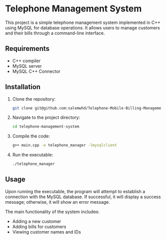 # Telephone Management System

This project is a simple telephone management system implemented in C++ using MySQL for database operations. It allows users to manage customers and their bills through a command-line interface.

## Requirements

- C++ compiler
- MySQL server
- MySQL C++ Connector

## Installation

1. Clone the repository:

    ```bash
    git clone git@github.com:salemwhd/Telephone-Mobile-Billing-Management-System.git
    ```

2. Navigate to the project directory:

    ```bash
    cd telephone-management-system
    ```

3. Compile the code:

    ```bash
    g++ main.cpp -o telephone_manager -lmysqlclient
    ```

4. Run the executable:

    ```bash
    ./telephone_manager
    ```

## Usage

Upon running the executable, the program will attempt to establish a connection with the MySQL database. If successful, it will display a success message; otherwise, it will show an error message.

The main functionality of the system includes:
- Adding a new customer
- Adding bills for customers
- Viewing customer names and IDs


